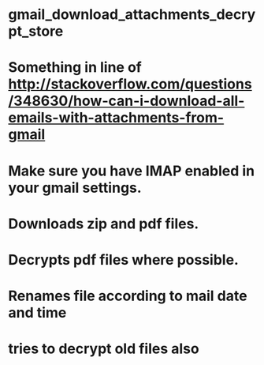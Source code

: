 # gmail_download_attachments_decrypt_store
# Something in line of http://stackoverflow.com/questions/348630/how-can-i-download-all-emails-with-attachments-from-gmail
# Make sure you have IMAP enabled in your gmail settings.
# Downloads zip and pdf files.
# Decrypts pdf files where possible.
# Renames file according to mail date and time
# tries to decrypt old files also 
